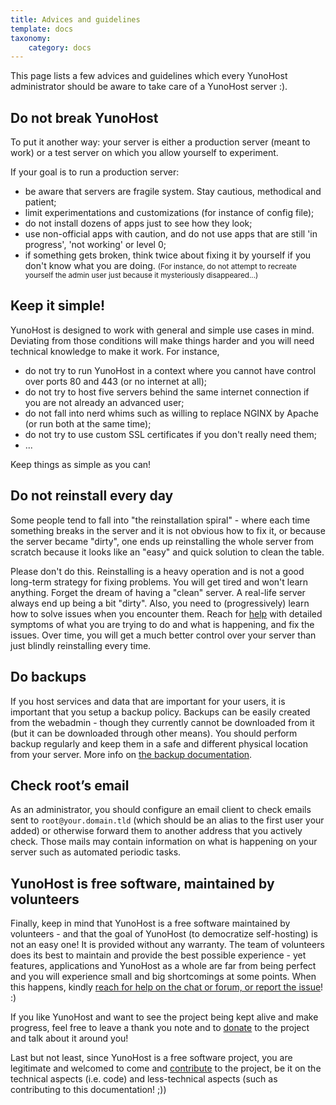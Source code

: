 ```yaml
---
title: Advices and guidelines
template: docs
taxonomy:
    category: docs
---
```


This page lists a few advices and guidelines which every YunoHost administrator should be aware to take care of a YunoHost server :).

## Do not break YunoHost

To put it another way: your server is either a production server (meant to work) or a test server on which you allow yourself to experiment.

If your goal is to run a production server: 
- be aware that servers are fragile system. Stay cautious, methodical and patient;
- limit experimentations and customizations (for instance of config file);
- do not install dozens of apps just to see how they look;
- use non-official apps with caution, and do not use apps that are still 'in progress', 'not working' or level 0;
- if something gets broken, think twice about fixing it by yourself if you don't know what you are doing. <small>(For instance, do not attempt to recreate yourself the admin user just because it mysteriously disappeared...)</small>

## Keep it simple!

YunoHost is designed to work with general and simple use cases in mind. Deviating from those conditions will make things harder and you will need technical knowledge to make it work. For instance, 
- do not try to run YunoHost in a context where you cannot have control over ports 80 and 443 (or no internet at all); 
- do not try to host five servers behind the same internet connection if you are not already an advanced user; 
- do not fall into nerd whims such as willing to replace NGINX by Apache (or run both at the same time); 
- do not try to use custom SSL certificates if you don't really need them;
- ...

Keep things as simple as you can!

## Do not reinstall every day

Some people tend to fall into "the reinstallation spiral" - where each time something breaks in the server and it is not obvious how to fix it, or because the server became "dirty", one ends up reinstalling the whole server from scratch because it looks like an "easy" and quick solution to clean the table.

Please don't do this. Reinstalling is a heavy operation and is not a good long-term strategy for fixing problems. You will get tired and won't learn anything. Forget the dream of having a "clean" server. A real-life server always end up being a bit "dirty". Also, you need to (progressively) learn how to solve issues when you encounter them. Reach for [help](/help) with detailed symptoms of what you are trying to do and what is happening, and fix the issues. Over time, you will get a much better control over your server than just blindly reinstalling every time.

## Do backups

If you host services and data that are important for your users, it is important that you setup a backup policy. Backups can be easily created from the webadmin - though they currently cannot be downloaded from it (but it can be downloaded through other means). You should perform backup regularly and keep them in a safe and different physical location from your server. More info on [the backup documentation](/backup).

## Check root’s email

As an administrator, you should configure an email client to check emails sent to `root@your.domain.tld` (which should be an alias to the first user your added) or otherwise forward them to another address that you actively check. Those mails may contain information on what is happening on your server such as automated periodic tasks.

## YunoHost is free software, maintained by volunteers 

Finally, keep in mind that YunoHost is a free software maintained by volunteers - and that the goal of YunoHost (to democratize self-hosting) is not an easy one! It is provided without any warranty. The team of volunteers does its best to maintain and provide the best possible experience - yet features, applications and YunoHost as a whole are far from being perfect and you will experience small and big shortcomings at some points. When this happens, kindly [reach for help on the chat or forum, or report the issue](/help)! :)

If you like YunoHost and want to see the project being kept alive and make progress, feel free to leave a thank you note and to [donate](https://liberapay.com/YunoHost) to the project and talk about it around you!

Last but not least, since YunoHost is a free software project, you are legitimate and welcomed to come and [contribute](/contribute) to the project, be it on the technical aspects (i.e. code) and less-technical aspects (such as contributing to this documentation! ;))
